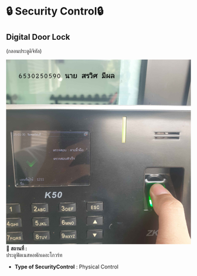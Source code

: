 # 🔒 Security Control🔒  
## **Digital Door Lock**  
(กลอนประตูดิจิทัล)  

![security](pic/20250130_181447.jpg)
**📍 สถานที่ :**  
ประตูฟิตเนสหอพักเดอะโกวร์ท 
- **Type of SecurityControl** : Physical Control
